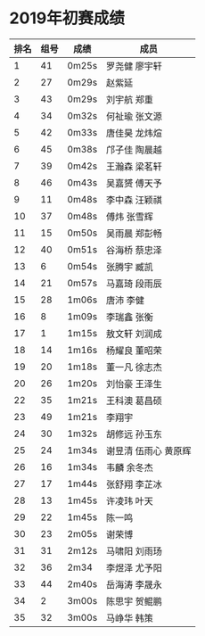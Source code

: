 # 2019年初赛成绩

| 排名 | 组号 | 成绩  | 成员          |
|------|------|-------|---------------|
| 1    | 41   | 0m25s | 罗尧健 廖宇轩 |
| 2    | 27   | 0m29s | 赵紫延        |
| 3    | 43   | 0m29s | 刘宇航 郑重   |
| 4    | 34   | 0m32s | 何祉瑜 张文源 |
| 5    | 42   | 0m33s | 唐佳昊 龙炜煊 |
| 6    | 45   | 0m38s | 邝子佳 陶晨越 |
| 7    | 39   | 0m42s | 王瀚森 梁茗轩 |
| 8    | 46   | 0m43s | 吴嘉赟 傅天予 |
| 9    | 11   | 0m48s | 李中森 汪颖祺 |
| 10   | 37   | 0m48s | 傅炜 张雪辉   |
| 11   | 15   | 0m50s | 吴雨晨 郑彭畅 |
| 12   | 40   | 0m51s | 谷海桥 蔡忠泽 |
| 13   | 6    | 0m54s | 张腾宇 臧凯   |
| 14   | 21   | 0m57s | 马嘉琦 段雨辰 |
| 15   | 28   | 1m06s | 唐沛 李健     |
| 16   | 8    | 1m09s | 李瑞鑫 张衡   |
| 17   | 1    | 1m15s | 敖文轩 刘润成 |
| 18   | 14   | 1m16s | 杨耀良 董昭荣 |
| 19   | 20   | 1m18s | 董一凡 徐志杰 |
| 20   | 26   | 1m20s | 刘怡豪 王泽生 |
| 22   | 35   | 1m21s | 王科澳 葛昌硕 |
| 23   | 49   | 1m21s | 李翔宇        |
| 24   | 30   | 1m32s | 胡修远 孙玉东 |
| 25   | 24   | 1m34s | 谢昱清 伍雨心 黄原辉 |
| 26   | 16   | 1m34s | 韦麟 余冬杰   |
| 27   | 17   | 1m44s | 张舒翔 李芷冰 |
| 28   | 13   | 1m45s | 许凌玮 叶天   |
| 29   | 22   | 1m45s | 陈一鸣        |
| 30   | 23   | 2m05s | 谢荣博        |
| 31   | 31   | 2m12s | 马啸阳 刘雨玚 |
| 32   | 36   | 2m34  | 李煜泽 尤予阳 |
| 33   | 44   | 2m40s | 岳海涛 李晟永 |
| 34   | 2    | 3m00s | 陈思宇 贺鲲鹏 |
| 35   | 32   | 3m00s | 马峥华 韩策   |
